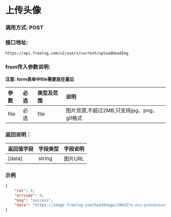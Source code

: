 # 上传头像

### 调用方式: POST

### 接口地址:

```
https://api.freelog.com/v2/users/current/uploadHeadImg
```

### from传入参数说明:

**注意: form表单中file需要放在最后**

| 参数 | 必选 | 类型及范围 | 说明 |
| :--- | :--- | :--- | :--- |
| file | 必选 | file | 图片资源,不超过2MB,只支持jpg、png、gif格式 |

### 返回说明：

| 返回值字段 | 字段类型 | 字段说明 |
| :--- | :--- | :--- |
| [data] | string | 图片URL|

### 示例

```json
{
    "ret": 0,
    "errcode": 0,
    "msg": "success",
    "data": "https://image.freelog.com/headImage/10022?x-oss-process=style/head-image"
}
```
